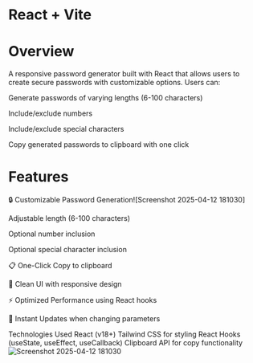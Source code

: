 # React + Vite

# Overview
A responsive password generator built with React that allows users to create secure passwords with customizable options. Users can:

Generate passwords of varying lengths (6-100 characters)

Include/exclude numbers

Include/exclude special characters

Copy generated passwords to clipboard with one click

# Features
🔒 Customizable Password Generation![Screenshot 2025-04-12 181030]

Adjustable length (6-100 characters)

Optional number inclusion

Optional special character inclusion

📋 One-Click Copy to clipboard

🎨 Clean UI with responsive design

⚡ Optimized Performance using React hooks

🔄 Instant Updates when changing parameters

Technologies Used
React (v18+)
Tailwind CSS for styling
React Hooks (useState, useEffect, useCallback)
Clipboard API for copy functionality
![Screenshot 2025-04-12 181030](https://github.com/user-attachments/assets/3b368a31-720b-4374-ac6f-69f4536a5b74)
